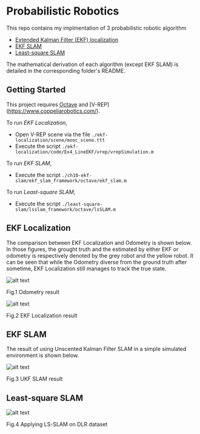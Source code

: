 [//]: # (Image References)
[ekf_local]: ./ekf-localization/images/EKF_localization.gif
[just_odometry]: ./ekf-localization/images/just_odometry.gif
[ukf_slam]: ./misc/ukf_slam_example.gif
[dlr_dataset]: ./least-square-slam/images/ls_slam_dlr_dataset.gif

# Probabilistic Robotics

This repo contains my implmentation of 3 probabilistic robotic algorithm
* [Extended Kalman Filter (EKF) localization](./ekf-localization)
* [EKF SLAM](./ch10-ekf-slam)
* [Least-square SLAM](./least-square-slam)

The mathematical derivation of each algorithm (except EKF SLAM) is detailed in the corresponding folder's README. 

## Getting Started

This project requires [Octave](https://www.gnu.org/software/octave/) and [V-REP] (https://www.coppeliarobotics.com/).

To run _EKF Localization_,
  * Open V-REP scene via the file `./ekf-localization/scene/mooc_scene.ttt`
  * Execute the script `./ekf-localization/code/Ex4_LineEKF/vrep/vrepSimulation.m`
  
To run _EKF SLAM_,
  * Execute the script `./ch10-ekf-slam/ekf_slam_framework/octave/ekf_slam.m`
  
To run _Least-square SLAM_,
  * Execute the script `./least-square-slam/lsslam_framework/octave/lsSLAM.m`

## EKF Localization

The comparison between EKF Localization and Odometry is shown below. In those figures, the grought truth and the estimated by either EKF or odometry is respectively denoted by the grey robot and the yellow robot. It can be seen that while the Odometry diverse from the ground truth after sometime, EKF Localization still manages to track the true state.

![alt text][just_odometry]

Fig.1 Odometry result 

![alt text][ekf_local]

Fig.2 EKF Localization result

## EKF SLAM

The result of using Unscented Kalman Filter SLAM in a simple simulated environment is shown below.

![alt text][ukf_slam]

Fig.3 UKF SLAM result

## Least-square SLAM

![alt text][dlr_dataset]

Fig.4 Applying LS-SLAM on DLR dataset
